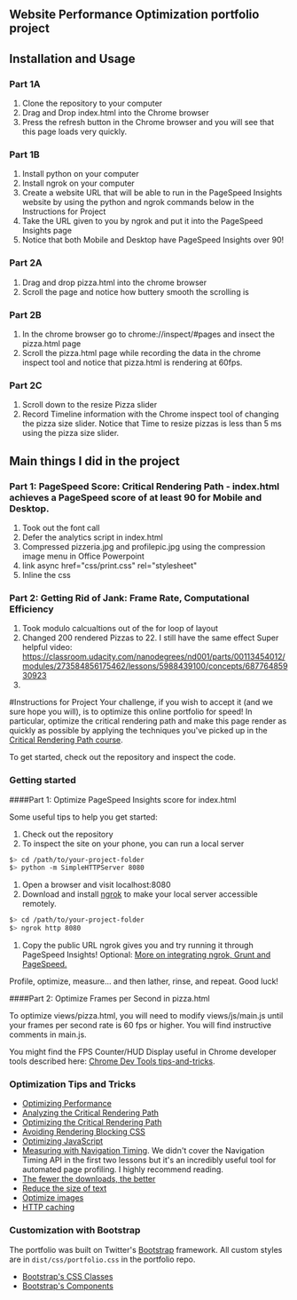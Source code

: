 ## Website Performance Optimization portfolio project

## Installation and Usage
### Part 1A
1. Clone the repository to your computer
2. Drag and Drop index.html into the Chrome browser
3. Press the refresh button in the Chrome browser and you will see that this page loads very quickly.
### Part 1B
1. Install python on your computer
2. Install ngrok on your computer
3. Create a website URL that will be able to run in the PageSpeed Insights website by using the python
and ngrok commands below in the Instructions for Project
4. Take the URL given to you by ngrok and put it into the PageSpeed Insights page
5. Notice that both Mobile and Desktop have PageSpeed Insights over 90!
### Part 2A
1. Drag and drop pizza.html into the chrome browser
2. Scroll the page and notice how buttery smooth the scrolling is
### Part 2B
1. In the chrome browser go to chrome://inspect/#pages and insect the pizza.html page
2. Scroll the pizza.html page while recording the data in the chrome inspect tool and notice that pizza.html is rendering at 60fps. 
### Part 2C
1. Scroll down to the resize Pizza slider 
2. Record Timeline information with the Chrome inspect tool of changing the pizza size slider. Notice that Time to resize pizzas is less than 5 ms using the pizza size slider.

## Main things I did in the project
### Part 1: PageSpeed Score: Critical Rendering Path - index.html achieves a PageSpeed score of at least 90 for Mobile and Desktop.
1. Took out the font call
2. Defer the analytics script in index.html
3. Compressed pizzeria.jpg and profilepic.jpg using the compression image menu in Office Powerpoint 
4. link async href="css/print.css" rel="stylesheet"
5. Inline the css
### Part 2: Getting Rid of Jank: Frame Rate, Computational Efficiency
1. Took modulo calcualtions out of the for loop of layout
2. Changed 200 rendered Pizzas to 22. I still have the same effect
	Super helpful video: https://classroom.udacity.com/nanodegrees/nd001/parts/00113454012/modules/273584856175462/lessons/5988439100/concepts/68776485930923
3. 
		
#Instructions for Project
Your challenge, if you wish to accept it (and we sure hope you will), is to optimize this online portfolio for speed! In particular, optimize the critical rendering path and make this page render as quickly as possible by applying the techniques you've picked up in the [Critical Rendering Path course](https://www.udacity.com/course/ud884).

To get started, check out the repository and inspect the code.

### Getting started

####Part 1: Optimize PageSpeed Insights score for index.html

Some useful tips to help you get started:

1. Check out the repository
1. To inspect the site on your phone, you can run a local server

  ```bash
  $> cd /path/to/your-project-folder
  $> python -m SimpleHTTPServer 8080
  ```

1. Open a browser and visit localhost:8080
1. Download and install [ngrok](https://ngrok.com/) to make your local server accessible remotely.

  ``` bash
  $> cd /path/to/your-project-folder
  $> ngrok http 8080
  ```

1. Copy the public URL ngrok gives you and try running it through PageSpeed Insights! Optional: [More on integrating ngrok, Grunt and PageSpeed.](http://www.jamescryer.com/2014/06/12/grunt-pagespeed-and-ngrok-locally-testing/)

Profile, optimize, measure... and then lather, rinse, and repeat. Good luck!

####Part 2: Optimize Frames per Second in pizza.html

To optimize views/pizza.html, you will need to modify views/js/main.js until your frames per second rate is 60 fps or higher. You will find instructive comments in main.js. 

You might find the FPS Counter/HUD Display useful in Chrome developer tools described here: [Chrome Dev Tools tips-and-tricks](https://developer.chrome.com/devtools/docs/tips-and-tricks).

### Optimization Tips and Tricks
* [Optimizing Performance](https://developers.google.com/web/fundamentals/performance/ "web performance")
* [Analyzing the Critical Rendering Path](https://developers.google.com/web/fundamentals/performance/critical-rendering-path/analyzing-crp.html "analyzing crp")
* [Optimizing the Critical Rendering Path](https://developers.google.com/web/fundamentals/performance/critical-rendering-path/optimizing-critical-rendering-path.html "optimize the crp!")
* [Avoiding Rendering Blocking CSS](https://developers.google.com/web/fundamentals/performance/critical-rendering-path/render-blocking-css.html "render blocking css")
* [Optimizing JavaScript](https://developers.google.com/web/fundamentals/performance/critical-rendering-path/adding-interactivity-with-javascript.html "javascript")
* [Measuring with Navigation Timing](https://developers.google.com/web/fundamentals/performance/critical-rendering-path/measure-crp.html "nav timing api"). We didn't cover the Navigation Timing API in the first two lessons but it's an incredibly useful tool for automated page profiling. I highly recommend reading.
* <a href="https://developers.google.com/web/fundamentals/performance/optimizing-content-efficiency/eliminate-downloads.html">The fewer the downloads, the better</a>
* <a href="https://developers.google.com/web/fundamentals/performance/optimizing-content-efficiency/optimize-encoding-and-transfer.html">Reduce the size of text</a>
* <a href="https://developers.google.com/web/fundamentals/performance/optimizing-content-efficiency/image-optimization.html">Optimize images</a>
* <a href="https://developers.google.com/web/fundamentals/performance/optimizing-content-efficiency/http-caching.html">HTTP caching</a>

### Customization with Bootstrap
The portfolio was built on Twitter's <a href="http://getbootstrap.com/">Bootstrap</a> framework. All custom styles are in `dist/css/portfolio.css` in the portfolio repo.

* <a href="http://getbootstrap.com/css/">Bootstrap's CSS Classes</a>
* <a href="http://getbootstrap.com/components/">Bootstrap's Components</a>
